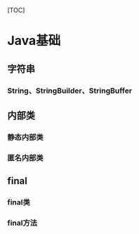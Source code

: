 [TOC]
# Java基础

## 字符串

### String、StringBuilder、StringBuffer

## 内部类

### 静态内部类

### 匿名内部类

## final

### final类

### final方法





